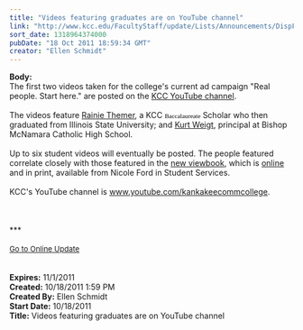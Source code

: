 ```yaml
---
title: "Videos featuring graduates are on YouTube channel"
link: "http://www.kcc.edu/FacultyStaff/update/Lists/Announcements/DispForm.aspx?ID=487"
sort_date: 1318964374000
pubDate: "18 Oct 2011 18:59:34 GMT"
creator: "Ellen Schmidt"
---
```


<div><b>Body:</b> <div class="ExternalClass5758C57F3DD545658B003FB0E489258F">
<div>
<div class="ExternalClass0B439D65FA254714BDA6E5AD9B0A5512">
<div>The first two videos taken for the college's current ad campaign &quot;Real people. Start here.&quot; are posted on the <a href="http://www.youtube.com/kankakeecommcollege">KCC YouTube channel</a>.</div>
<div> </div>
<div>The videos feature <a href="http://youtu.be/VNeP7SNSDlM">Rainie Themer</a>, a KCC <span style="line-height:115%;font-family:'Verdana','sans-serif';color:black;font-size:8.5pt">Baccalaureate</span> Scholar who then graduated from Illinois State University; and <a href="http://youtu.be/kSrHWbVbX-0">Kurt Weigt</a>, principal at Bishop McNamara Catholic High School.</div>
<div> </div>
<div>Up to six student videos will eventually be posted. The people featured correlate closely with those featured in the <a href="http://issuu.com/kankakeecommunitycollege/docs/2011-viewbook/1">new viewbook</a>, which is <a href="http://issuu.com/kankakeecommunitycollege/docs/2011-viewbook/1">online</a> and in print, available from Nicole Ford in Student Services. </div>
<div> </div>
<div>KCC's YouTube channel is <a href="http://www.youtube.com/kankakeecommcollege">www.youtube.com/kankakeecommcollege</a>.</div>
<div> </div>
<div> </div></div>
<div> </div>
<div>***</div>
<div> </div>
<div>
<div><font size="2"><a href="/FacultyStaff/update/Pages/dailyupdate.aspx">Go to Online Update</a></font></div>
<div><font size="2"></font> </div>
<div> </div></div></div></div></div>
<div><b>Expires:</b> 11/1/2011</div>
<div><b>Created:</b> 10/18/2011 1:59 PM</div>
<div><b>Created By:</b> Ellen Schmidt</div>
<div><b>Start Date:</b> 10/18/2011</div>
<div><b>Title:</b> Videos featuring graduates are on YouTube channel</div>
